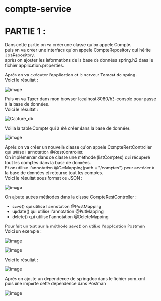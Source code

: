 # compte-service
 
<h1>PARTIE 1 : </h1>
<p>
 Dans cette partie on va créer une classe qu'on appele Compte.<br>
 puis on va créer une interface qu'on appele CompteRepository qui hérite JpaRepository.<br>
 après on ajouter les informations de la base de données spring.h2 dans le fichier application.properties.
</p>
<p>
 Après on va exécuter l'application et le serveur Tomcat de spring.<br>
 Voici le résultat : 
</p>

![image](https://user-images.githubusercontent.com/61559275/163741035-66f76798-7290-43f8-ab31-945523bd8dd4.png)

<p>
 Puis on va Taper dans mon browser localhost:8080/h2-console pour passe à la base de données.<br>
 Voici le résultat : 
</p>

![Capture_db](https://user-images.githubusercontent.com/61559275/163741214-66e74e2d-1bd5-4448-9b35-4c3a0bfe1fa6.PNG)

<p> Voilla la table Compte qui à été créer dans la base de données</p>

![image](https://user-images.githubusercontent.com/61559275/163741341-73d3e8c3-0ad6-4a0d-8e97-c5f933989d7e.png)


<p>
 Après on va créer un nouvelle classe qu'on appele CompteRestController qui utilise l'annotation @RestController.<br>
 On implémenter dans ce classe une méthode (listComptes) qui récuperé tout les comptes dans la base de données.<br>
 Et on utilise l'annotation @GetMapping(path = "/comptes") pour accéder à la base de données et retourne tout les comptes.<br>
 Voici le résultat sous format de JSON : 
</p>

![image](https://user-images.githubusercontent.com/61559275/163743578-04082857-584c-4104-8210-4fac0902148f.png)


<p>
 On ajoute autres méthodes dans la classe CompteRestController :
 <ul>
  <li>save() qui utilise l'annotation @PostMapping</li>
  <li>update() qui utilise l'annotation @PutMapping</li>
  <li>delete() qui utilise l'annotation @DeleteMapping</li>
 </ul>   
</p>
<p>
 Pour fait un test sur la méthode save() on utilise l'application Postman<br>
 Voici un exemple :
</p>

![image](https://user-images.githubusercontent.com/61559275/163825300-0ba1a590-5c8f-4478-bb92-20e20356aeed.png)

![image](https://user-images.githubusercontent.com/61559275/163825755-a2fc592d-9c12-4bca-a54a-c3900a3f48b7.png)

<p> Voici le résultat : </p>

![image](https://user-images.githubusercontent.com/61559275/163825848-7e5b2f9d-a4a5-44c6-b122-ef2f6b49ac22.png)

<p>
 Après on ajoute un dépendence de springdoc dans le fichier pom.xml<br>
 puis une importe cette dépendence dans Postman
</p>

![image](https://user-images.githubusercontent.com/61559275/163828501-b4282a1f-e4cc-429c-a077-75a9bb934ee7.png)



















